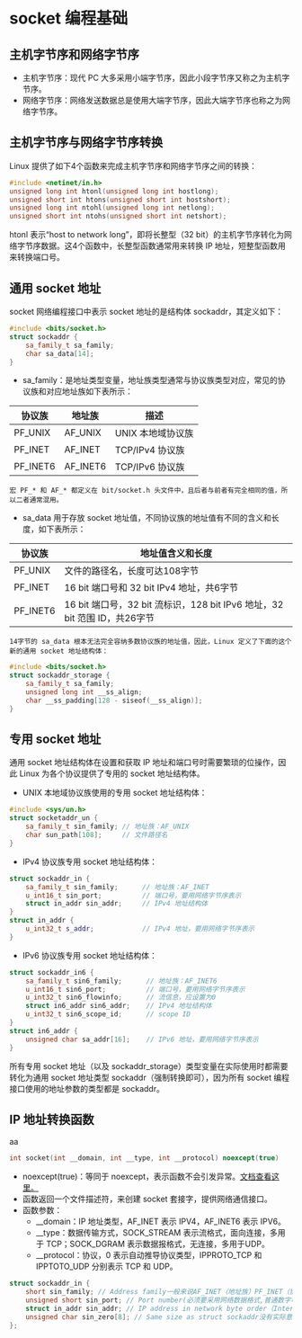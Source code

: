 # socket 编程基础

## 主机字节序和网络字节序

+ 主机字节序：现代 PC 大多采用小端字节序，因此小段字节序又称之为主机字节序。
+ 网络字节序：网络发送数据总是使用大端字节序，因此大端字节序也称之为网络字节序。

## 主机字节序与网络字节序转换

Linux 提供了如下4个函数来完成主机字节序和网络字节序之间的转换：

```cpp
#include <netinet/in.h>
unsigned long int htonl(unsigned long int hostlong);
unsigned short int htons(unsigned short int hostshort);
unsigned long int ntohl(unsigned long int netlong);
unsigned short int ntohs(unsigned short int netshort);
```

htonl 表示“host to network long”，即将长整型（32 bit）的主机字节序转化为网络字节序数据。这4个函数中，长整型函数通常用来转换 IP 地址，短整型函数用来转换端口号。

## 通用 socket 地址

socket 网络编程接口中表示 socket 地址的是结构体 sockaddr，其定义如下：

```cpp
#include <bits/socket.h>
struct sockaddr {
	sa_family_t sa_family;
	char sa_data[14];
}
```

+ sa_family：是地址类型变量，地址族类型通常与协议族类型对应，常见的协议族和对应地址族如下表所示：

| 协议族   | 地址族   | 描述              |
| -------- | -------- | ----------------- |
| PF_UNIX  | AF_UNIX  | UNIX 本地域协议族 |
| PF_INET  | AF_INET  | TCP/IPv4 协议族   |
| PF_INET6 | AF_INET6 | TCP/IPv6 协议族   |

    宏 PF_* 和 AF_* 都定义在 bit/socket.h 头文件中，且后者与前者有完全相同的值，所以二者通常混用。

+ sa_data 用于存放 socket 地址值，不同协议族的地址值有不同的含义和长度，如下表所示：

| 协议族   | 地址值含义和长度                                                          |
| -------- | ------------------------------------------------------------------------- |
| PF_UNIX  | 文件的路径名，长度可达108字节                                             |
| PF_INET  | 16 bit 端口号和 32 bit IPv4 地址，共6字节                                 |
| PF_INET6 | 16 bit 端口号，32 bit 流标识，128 bit IPv6 地址，32 bit 范围 ID，共26字节 |

    14字节的 sa_data 根本无法完全容纳多数协议族的地址值，因此，Linux 定义了下面的这个新的通用 socket 地址结构体：

```cpp
#include <bits/socket.h>
struct sockaddr_storage {
	sa_family_t sa_family;
	unsigned long int __ss_align;
	char __ss_padding[128 - siseof(__ss_align)];
}
```

## 专用 socket 地址

通用 socket 地址结构体在设置和获取 IP 地址和端口号时需要繁琐的位操作，因此 Linux 为各个协议提供了专用的 socket 地址结构体。

+ UNIX 本地域协议族使用的专用 socket 地址结构体：

```cpp
#include <sys/un.h>
struct socketaddr_un {
	sa_family_t sin_family; // 地址族：AF_UNIX
	char sun_path[108];     // 文件路径名
}
```

+ IPv4 协议族专用 socket 地址结构体：

```cpp
struct sockaddr_in {
	sa_family_t sin_family;      // 地址族：AF_INET
	u_int16_t sin_port;          // 端口号，要用网络字节序表示
	struct in_addr sin_addr;     // IPv4 地址结构体
}
struct in_addr {
	u_int32_t s_addr;            // IPv4 地址，要用网络字节序表示
}
```

+ IPv6 协议族专用 socket 地址结构体：

```cpp
struct sockaddr_in6 {
	sa_family_t sin6_family;      // 地址族：AF_INET6
	u_int16_t sin6_port;          // 端口号，要用网络字节序表示
	u_int32_t sin6_flowinfo;      // 流信息，应设置为0
	struct in6_addr sin6_addr;    // IPv4 地址结构体
	u_int32_t sin6_scope_id;      // scope ID
}
struct in6_addr {
	unsigned char sa_addr[16];    // IPv6 地址，要用网络字节序表示
}
```

所有专用 socket 地址（以及 sockaddr_storage）类型变量在实际使用时都需要转化为通用 socket 地址类型 sockaddr（强制转换即可），因为所有 socket 编程接口使用的地址参数的类型都是 sockaddr。

## IP 地址转换函数


aa

```cpp
int socket(int __domain, int __type, int __protocol) noexcept(true)
```

+ noexcept(true)：等同于 noexcept，表示函数不会引发异常。[文档查看这里。](https://learn.microsoft.com/zh-cn/cpp/cpp/exception-specifications-throw-cpp?view=msvc-170)
+ 函数返回一个文件描述符，来创建 socket 套接字，提供网络通信接口。
+ 函数参数：
  + __domain：IP 地址类型，AF_INET 表示 IPV4，AF_INET6 表示 IPV6。
  + __type：数据传输方式，SOCK_STREAM 表示流格式，面向连接，多用于 TCP；SOCK_DGRAM 表示数据报格式，无连接，多用于UDP。
  + __protocol：协议，0 表示自动推导协议类型，IPPROTO_TCP 和 IPPTOTO_UDP 分别表示 TCP 和 UDP。

```cpp
struct sockaddr_in {
 	short sin_family; // Address family一般来说AF_INET（地址族）PF_INET（协议族）
	unsigned short sin_port; // Port number(必须要采用网络数据格式,普通数字可以用htons()函数转换成网络数据格式的数字)
	struct in_addr sin_addr; // IP address in network byte order（Internet address）
	unsigned char sin_zero[8]; // Same size as struct sockaddr没有实际意义,只是为了跟SOCKADDR结构在内存中对齐*/
};
```
